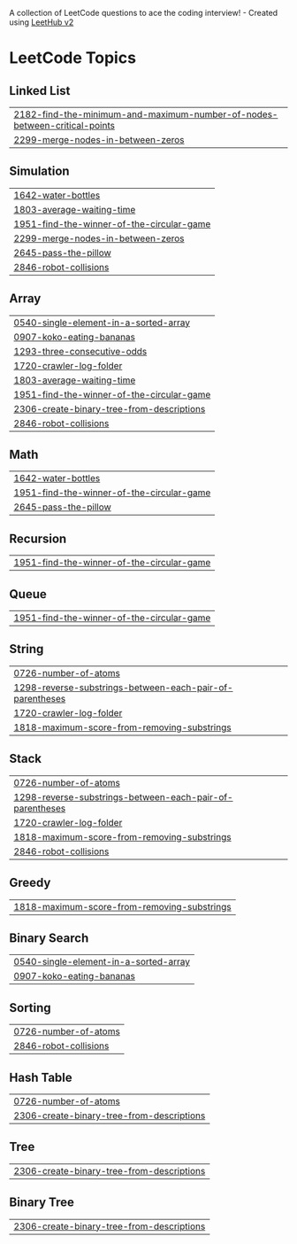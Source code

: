 A collection of LeetCode questions to ace the coding interview! - Created using [LeetHub v2](https://github.com/arunbhardwaj/LeetHub-2.0)
<!---LeetCode Topics Start-->
# LeetCode Topics
## Linked List
|  |
| ------- |
| [2182-find-the-minimum-and-maximum-number-of-nodes-between-critical-points](https://github.com/lalitsontyal/LEETCODE/tree/master/2182-find-the-minimum-and-maximum-number-of-nodes-between-critical-points) |
| [2299-merge-nodes-in-between-zeros](https://github.com/lalitsontyal/LEETCODE/tree/master/2299-merge-nodes-in-between-zeros) |
## Simulation
|  |
| ------- |
| [1642-water-bottles](https://github.com/lalitsontyal/LEETCODE/tree/master/1642-water-bottles) |
| [1803-average-waiting-time](https://github.com/lalitsontyal/LEETCODE/tree/master/1803-average-waiting-time) |
| [1951-find-the-winner-of-the-circular-game](https://github.com/lalitsontyal/LEETCODE/tree/master/1951-find-the-winner-of-the-circular-game) |
| [2299-merge-nodes-in-between-zeros](https://github.com/lalitsontyal/LEETCODE/tree/master/2299-merge-nodes-in-between-zeros) |
| [2645-pass-the-pillow](https://github.com/lalitsontyal/LEETCODE/tree/master/2645-pass-the-pillow) |
| [2846-robot-collisions](https://github.com/lalitsontyal/LEETCODE/tree/master/2846-robot-collisions) |
## Array
|  |
| ------- |
| [0540-single-element-in-a-sorted-array](https://github.com/lalitsontyal/LEETCODE/tree/master/0540-single-element-in-a-sorted-array) |
| [0907-koko-eating-bananas](https://github.com/lalitsontyal/LEETCODE/tree/master/0907-koko-eating-bananas) |
| [1293-three-consecutive-odds](https://github.com/lalitsontyal/LEETCODE/tree/master/1293-three-consecutive-odds) |
| [1720-crawler-log-folder](https://github.com/lalitsontyal/LEETCODE/tree/master/1720-crawler-log-folder) |
| [1803-average-waiting-time](https://github.com/lalitsontyal/LEETCODE/tree/master/1803-average-waiting-time) |
| [1951-find-the-winner-of-the-circular-game](https://github.com/lalitsontyal/LEETCODE/tree/master/1951-find-the-winner-of-the-circular-game) |
| [2306-create-binary-tree-from-descriptions](https://github.com/lalitsontyal/LEETCODE/tree/master/2306-create-binary-tree-from-descriptions) |
| [2846-robot-collisions](https://github.com/lalitsontyal/LEETCODE/tree/master/2846-robot-collisions) |
## Math
|  |
| ------- |
| [1642-water-bottles](https://github.com/lalitsontyal/LEETCODE/tree/master/1642-water-bottles) |
| [1951-find-the-winner-of-the-circular-game](https://github.com/lalitsontyal/LEETCODE/tree/master/1951-find-the-winner-of-the-circular-game) |
| [2645-pass-the-pillow](https://github.com/lalitsontyal/LEETCODE/tree/master/2645-pass-the-pillow) |
## Recursion
|  |
| ------- |
| [1951-find-the-winner-of-the-circular-game](https://github.com/lalitsontyal/LEETCODE/tree/master/1951-find-the-winner-of-the-circular-game) |
## Queue
|  |
| ------- |
| [1951-find-the-winner-of-the-circular-game](https://github.com/lalitsontyal/LEETCODE/tree/master/1951-find-the-winner-of-the-circular-game) |
## String
|  |
| ------- |
| [0726-number-of-atoms](https://github.com/lalitsontyal/LEETCODE/tree/master/0726-number-of-atoms) |
| [1298-reverse-substrings-between-each-pair-of-parentheses](https://github.com/lalitsontyal/LEETCODE/tree/master/1298-reverse-substrings-between-each-pair-of-parentheses) |
| [1720-crawler-log-folder](https://github.com/lalitsontyal/LEETCODE/tree/master/1720-crawler-log-folder) |
| [1818-maximum-score-from-removing-substrings](https://github.com/lalitsontyal/LEETCODE/tree/master/1818-maximum-score-from-removing-substrings) |
## Stack
|  |
| ------- |
| [0726-number-of-atoms](https://github.com/lalitsontyal/LEETCODE/tree/master/0726-number-of-atoms) |
| [1298-reverse-substrings-between-each-pair-of-parentheses](https://github.com/lalitsontyal/LEETCODE/tree/master/1298-reverse-substrings-between-each-pair-of-parentheses) |
| [1720-crawler-log-folder](https://github.com/lalitsontyal/LEETCODE/tree/master/1720-crawler-log-folder) |
| [1818-maximum-score-from-removing-substrings](https://github.com/lalitsontyal/LEETCODE/tree/master/1818-maximum-score-from-removing-substrings) |
| [2846-robot-collisions](https://github.com/lalitsontyal/LEETCODE/tree/master/2846-robot-collisions) |
## Greedy
|  |
| ------- |
| [1818-maximum-score-from-removing-substrings](https://github.com/lalitsontyal/LEETCODE/tree/master/1818-maximum-score-from-removing-substrings) |
## Binary Search
|  |
| ------- |
| [0540-single-element-in-a-sorted-array](https://github.com/lalitsontyal/LEETCODE/tree/master/0540-single-element-in-a-sorted-array) |
| [0907-koko-eating-bananas](https://github.com/lalitsontyal/LEETCODE/tree/master/0907-koko-eating-bananas) |
## Sorting
|  |
| ------- |
| [0726-number-of-atoms](https://github.com/lalitsontyal/LEETCODE/tree/master/0726-number-of-atoms) |
| [2846-robot-collisions](https://github.com/lalitsontyal/LEETCODE/tree/master/2846-robot-collisions) |
## Hash Table
|  |
| ------- |
| [0726-number-of-atoms](https://github.com/lalitsontyal/LEETCODE/tree/master/0726-number-of-atoms) |
| [2306-create-binary-tree-from-descriptions](https://github.com/lalitsontyal/LEETCODE/tree/master/2306-create-binary-tree-from-descriptions) |
## Tree
|  |
| ------- |
| [2306-create-binary-tree-from-descriptions](https://github.com/lalitsontyal/LEETCODE/tree/master/2306-create-binary-tree-from-descriptions) |
## Binary Tree
|  |
| ------- |
| [2306-create-binary-tree-from-descriptions](https://github.com/lalitsontyal/LEETCODE/tree/master/2306-create-binary-tree-from-descriptions) |
<!---LeetCode Topics End-->